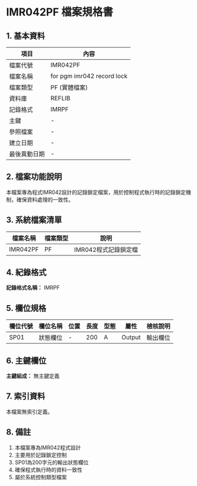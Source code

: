 # IMR042PF 檔案規格書

## 1. 基本資料

| 項目 | 內容 |
|------|------|
| 檔案代號 | IMR042PF |
| 檔案名稱 | for pgm imr042 record lock |
| 檔案類型 | PF (實體檔案) |
| 資料庫 | REFLIB |
| 記錄格式 | IMRPF |
| 主鍵 | - |
| 參照檔案 | - |
| 建立日期 | - |
| 最後異動日期 | - |

## 2. 檔案功能說明

本檔案專為程式IMR042設計的記錄鎖定檔案，用於控制程式執行時的記錄鎖定機制，確保資料處理的一致性。

## 3. 系統檔案清單

| 檔案名稱 | 檔案類型 | 說明 |
|----------|----------|------|
| IMR042PF | PF | IMR042程式記錄鎖定檔 |

## 4. 紀錄格式

**記錄格式名稱：** IMRPF

## 5. 欄位規格

| 欄位代號 | 欄位名稱 | 位置 | 長度 | 型態 | 屬性 | 檢核說明 |
|----------|----------|------|------|------|----------|----------|
| SP01 | 狀態欄位 | - | 200 | A | Output | 輸出欄位 |

## 6. 主鍵欄位

**主鍵組成：** 無主鍵定義

## 7. 索引資料

本檔案無索引定義。

## 8. 備註

1. 本檔案專為IMR042程式設計
2. 主要用於記錄鎖定控制
3. SP01為200字元的輸出狀態欄位
4. 確保程式執行時的資料一致性
5. 屬於系統控制類型檔案 